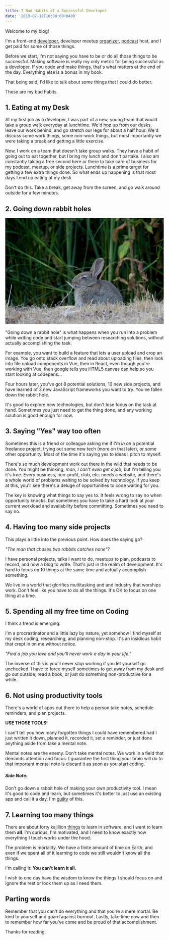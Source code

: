 ```yaml
---
title: 7 Bad Habits of a Successful Developer
date: '2019-07-12T10:00:00+0400'
---
```


Welcome to my blog!

I'm a front-end [developer](https://www.linkedin.com/in/leewarrick), developer meetup [organizer](https://meetup.com/project-code-experience), [podcast](https://techjr.dev) host, and I get paid for some of those things.

Before we start, I'm not saying you have to be or do all those things to be successful. Making software is really my only metric for being successful as a developer. If you code and make things, that's what matters at the end of the day. Everything else is a bonus in my book.

That being said, I'd like to talk about some things that I could do better.

These are my bad habits.

## 1. Eating at my Desk

At my first job as a developer, I was part of a new, young team that would take a group walk everyday at lunchtime. We'd hop up from our desks, leave our work behind, and go stretch our legs for about a half hour. We'd discuss some work things, some non-work things, but most importantly we were taking a break and getting a little exercise.

Now, I work on a team that doesn't take group walks. They have a habit of going out to eat together, but I bring my lunch and don't partake. I also am constantly taking a free second here or there to take care of business for my podcast, meetup, or side projects. Lunchtime is a prime target for getting a few extra things done. So what ends up happening is that most days I end up eating at my desk.

Don't do this. Take a break, get away from the screen, and go walk around outside for a few minutes.

## 2. Going down rabbit holes

![Photo of a peaceful Rabbit](./rabbit.jpg)

"Going down a rabbit hole" is what happens when you run into a problem while writing code and start jumping between researching solutions, without actually accomplishing the task.

For example, you want to build a feature that lets a user upload and crop an image. You go onto stack overflow and read about uploading files, then look into file upload components in Vue, then in React, even though you're working with Vue, then google tells you HTML5 canvas can help so you start looking at codepens...

Four hours later, you've got 8 potential solutions, 10 new side projects, and have learned of 3 new JavaScript frameworks you want to try. You've fallen down the rabbit hole.

It's good to explore new technologies, but don't lose focus on the task at hand. Sometimes you just need to get the thing done, and any working solution is good enough for now.

## 3. Saying "Yes" way too often

Sometimes this is a friend or colleague asking me if I'm *in* on a potential freelance project, trying out some new tech (more on that later), or some other opportunity. Most of the time it's saying yes to ideas I pitch to myself.

There's so much development work out there in the wild that needs to be done. You might be thinking, *man, I can't even get a job*, but I'm telling you it's true. Every business, non-profit, club, etc. needs a website, and there's a whole world of problems waiting to be solved by technology. If you keep at this, you'll see there's a deluge of opportunities to code waiting for you.

The key is knowing what things to say yes to. It feels wrong to say no when opportunity knocks, but sometimes you have to take a hard look at your current workload and availability before committing. Sometimes you need to say no.

## 4. Having too many side projects

This plays a little into the previous point. How does the saying go?

*"The man that chases two rabbits catches none"*?

I have personal projects, talks I want to do, meetups to plan, podcasts to record, and now a blog to write. That's just in the realm of development. It's hard to focus on 10 things at the same time and actually accomplish something.

We live in a world that glorifies multitasking and and industry that worships work. Don't feel like you have to do all the things. It's OK to focus on one thing at a time.

## 5. Spending all my free time on Coding

I think a trend is emerging.

I'm a procrastinator and a little lazy by nature, yet somehow I find myself at my desk coding, researching, and planning non-stop. It's an insidious habit that crept in on me without notice.

*"Find a job you love and you'll never work a day in your life."*

The inverse of this is you'll never *stop* working if you let yourself go unchecked. I have to force myself sometimes to get away from my desk and go out outside, read a book, or just do something non-productive for a while.

## 6. Not using productivity tools

There's a world of apps out there to help a person take notes, schedule reminders, and plan projects.

**USE THOSE TOOLS!**

I can't tell you how many forgotten things I could have remembered had I just written it down, planned it, recorded it, set a reminder, or just done anything aside from take a mental note.

Mental notes are the enemy. Don't take mental notes. We work in a field that demands attention and focus. I guarantee the first thing your brain will do to that important mental note is discard it as soon as you start coding.

##### Side Note:

Don't go down a rabbit hole of making your own productivity tool. I mean it's good to code and learn, but sometimes it's better to just use an existing app and call it a day. I'm [guilty](https://leewarrick.com/Goaler) of this.

## 7. Learning too many things

There are about forty kajillion [things](https://github.com/kamranahmedse/developer-roadmap) to learn in software, and I want to learn them **all**. I'm curious, I'm motivated, and I need to know exactly how everything I touch works under the hood.

The problem is mortality. We have a finite amount of time on Earth, and even if we spent all of it learning to code we still wouldn't know all the things.

I'm calling it: **You can't learn it all.**

I wish to one day have the wisdom to know the things I should focus on and ignore the rest or look them up as I need them.

## Parting words

Remember that you can't do everything and that you're a mere mortal. Be kind to yourself and guard against burnout. Lastly, take time now and then to remember how far you've come and be proud of that accomplishment.

Thanks for reading.
